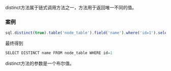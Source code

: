 distinct方法属于链式调用方法之一，方法用于返回唯一不同的值。


### 案例

```js 
sql.distinct(true).table('node_table').field('name').where('id=1').select()
```

最终得到
```js
SELECT DISTINCT name FROM node_table WHERE id=1 
```

distinct方法的参数是一个布尔值。





